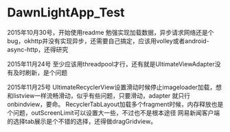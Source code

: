 

# DawnLightApp_Test
2015年10月30号，开始使用readme
勉强实现加载数据，异步请求网络还是个bug，okhttp并没有实现异步，还需要自己搞定，应该用volley或者android-async-http，还得研究

2015年11月24号
至少应该用threadpool才行，还有就是UltimateViewAdapter没有及时刷新，是个问题

2015年11月25号
UltimateRecyclerView设置滑动时候停止imageloader加载，想和listview一样流畅滑动，似乎有些问题，只要滑动，adapter 就只行onbindview，要命。
RecyclerTabLayout加载多个fragment时候，内存释放也是个问题，outScreenLimit可以设置大一些，不过也不是根本途径
网易新闻客户端的选择tab展示是个不错的选择，还得做dragGridview。


